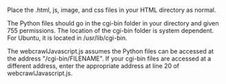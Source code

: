 Place the .html, js, image, and css files in your HTML directory as normal.

The Python files should go in the cgi-bin folder in your directory and given 755 permissions. The location of the cgi-bin folder is system dependent. For Ubuntu, it is located in /usr/lib/cgi-bin.

The webcrawlJavascript.js assumes the Python files can be accessed at the address "/cgi-bin/FILENAME". If your cgi-bin files are accessed at a different address, enter the appropriate address at line 20 of webcrawlJavascript.js.
